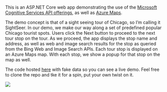 This is an ASP.NET Core web app demonstrating the use of the <a href="https://docs.microsoft.com/en-us/azure/cognitive-services/bing-web-search/" target="_blank" rel="noopener"> Microsoft Cognitive Services API offerings</a>, as well as <a href="https://azure.microsoft.com/en-us/services/azure-maps" >Azure Maps</a>.  

The demo concept is that of a sight seeing tour of Chicago, so I’m calling it SightSeer.  In our demo, we make our way along a set of predefined popular Chicago tourist spots.  Users click the Next button to proceed to the next tour stop on the tour.  As we proceed,  the app displays the stop name and address, as well as web and image search results for the stop as queried from the Bing Web and Image Search APIs.  Each tour stop is displayed on an Azure Maps map.  With each stop, we show a popup for that stop on the map as well.  

The code hosted  <a href="https://sightseerdemo.azurewebsites.net/" target="_blank" rel="noopener">here</a> with fake data so you can see a live demo.  Feel free to clone the repo and tke it for a spin, put your own twist on it.

<img src="https://i1.wp.com/patrickgoode.com/wp-content/uploads/2020/03/SightSeerDemoImage.png">
